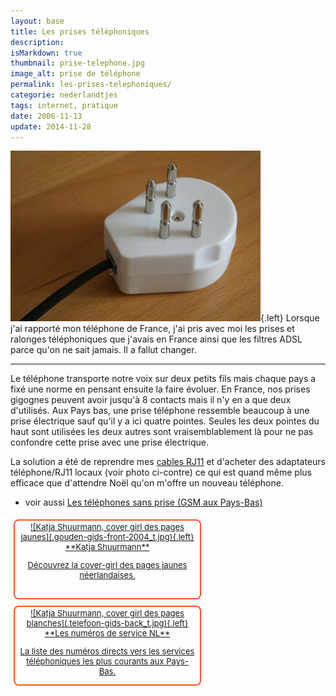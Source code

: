 ```yaml
---
layout: base
title: Les prises téléphoniques
description: 
isMarkdown: true
thumbnail: prise-telephone.jpg
image_alt: prise de téléphone
permalink: les-prises-telephoniques/
categorie: nederlandtjes
tags: internet, pratique
date: 2006-11-13
update: 2014-11-28
---
```


![prise de téléphone](prise-telephone.jpg){.left}
Lorsque j'ai rapporté mon téléphone de France, j'ai pris avec moi les prises et ralonges téléphoniques que j'avais en France ainsi que les filtres ADSL parce qu'on ne sait jamais. Il a fallut changer.

---

Le téléphone transporte notre voix sur deux petits fils mais chaque pays a fixé une norme en pensant ensuite la faire évoluer. En France, nos prises gigognes peuvent avoir jusqu'à 8 contacts mais il n'y en a que deux d'utilisés. Aux Pays bas, une prise téléphone ressemble beaucoup à une prise électrique sauf qu'il y a ici quatre pointes. Seules les deux pointes du haut sont utilisées les deux autres sont vraisemblablement là pour ne pas confondre cette prise avec une prise électrique.

La solution a été de reprendre mes [cables RJ11](http://resnet.salisbury.edu/images/ethernet_phone.jpg) et d'acheter des adaptateurs téléphone/RJ11 locaux (voir photo ci-contre) ce qui est quand même plus efficace que d'attendre Noël qu'on m'offre un nouveau téléphone.

* voir aussi [Les téléphones sans prise (GSM aux Pays-Bas)](/telephones-gsm-pays-bas)


<!-- HTML -->
<div style="border:2px solid #FF5521; border-radius:8px; text-align:center; font-size:small; padding:2px 8px; margin:5px; width:280px; float:left; height:120px;">
<a href="/Katja-Shuurmann-cover-girl-pages-jaunes" title="Katja Shuurmann, la cover girl de Gouden Gids">
<!-- / HTML -->
![Katja Shuurmann, cover girl des pages jaunes](.gouden-gids-front-2004_t.jpg){.left}
**Katja Shuurmann**





Découvrez la cover-girl des pages jaunes néerlandaises.
<!-- HTML -->
</a></div>
<!-- / HTML -->

<!-- HTML -->
<div style="border:2px solid #FF5521; border-radius:8px; text-align:center; font-size:small; padding:2px 8px; margin:5px; width:280px; float:left; height:120px;">
<a href="/les-numeros-utiles" title="Les numéros de services au tarif normal">
<!-- / HTML -->
![Katja Shuurmann, cover girl des pages blanches](.telefoon-gids-back_t.jpg){.left}
**Les numéros de service NL**





La liste des numéros directs vers les services téléphoniques les plus courants aux Pays-Bas.
<!-- HTML -->
</a></div>
<!-- / HTML -->